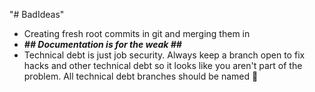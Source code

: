"# BadIdeas" 

 - Creating fresh root commits in git and merging them in
 - _**## Documentation is for the weak ##**_
 - Technical debt is just job security. Always keep a branch open to fix hacks and other technical debt so it looks like you aren't part of the problem. All technical debt branches should be named :poop: 